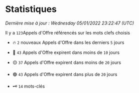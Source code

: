 # Statistiques


_Dernière mise à jour : Wednesday 05/01/2022 23:22:47 (UTC)_ 

Il y a `123`Appels d'Offre référencés sur les mots clefs choisis

- 🔥 `2` nouveaux Appels d'Offre dans les derniers `5` jours
- 🔴  `43` Appels d'Offre expirent dans moins de `10` jours
- 🟡  `37` Appels d'Offre expirent dans moins de `20` jours
- 🟢  `43` Appels d'Offre expirent dans plus de `20` jours

- 🗝 `14` mots-clés